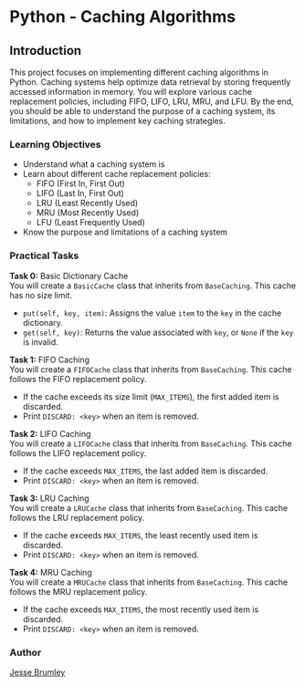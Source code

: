 # Python - Caching Algorithms

## Introduction
This project focuses on implementing different caching algorithms in Python. Caching systems help optimize data retrieval by storing frequently accessed information in memory. You will explore various cache replacement policies, including FIFO, LIFO, LRU, MRU, and LFU. By the end, you should be able to understand the purpose of a caching system, its limitations, and how to implement key caching strategies.

### Learning Objectives
- Understand what a caching system is
- Learn about different cache replacement policies:
  - FIFO (First In, First Out)
  - LIFO (Last In, First Out)
  - LRU (Least Recently Used)
  - MRU (Most Recently Used)
  - LFU (Least Frequently Used)
- Know the purpose and limitations of a caching system

### Practical Tasks

**Task 0:** Basic Dictionary Cache  
You will create a `BasicCache` class that inherits from `BaseCaching`. This cache has no size limit.  
- `put(self, key, item)`: Assigns the value `item` to the `key` in the cache dictionary.
- `get(self, key)`: Returns the value associated with `key`, or `None` if the `key` is invalid.

**Task 1:** FIFO Caching  
You will create a `FIFOCache` class that inherits from `BaseCaching`. This cache follows the FIFO replacement policy.
- If the cache exceeds its size limit (`MAX_ITEMS`), the first added item is discarded.
- Print `DISCARD: <key>` when an item is removed.

**Task 2:** LIFO Caching  
You will create a `LIFOCache` class that inherits from `BaseCaching`. This cache follows the LIFO replacement policy.
- If the cache exceeds `MAX_ITEMS`, the last added item is discarded.
- Print `DISCARD: <key>` when an item is removed.

**Task 3:** LRU Caching  
You will create a `LRUCache` class that inherits from `BaseCaching`. This cache follows the LRU replacement policy.
- If the cache exceeds `MAX_ITEMS`, the least recently used item is discarded.
- Print `DISCARD: <key>` when an item is removed.

**Task 4:** MRU Caching  
You will create a `MRUCache` class that inherits from `BaseCaching`. This cache follows the MRU replacement policy.
- If the cache exceeds `MAX_ITEMS`, the most recently used item is discarded.
- Print `DISCARD: <key>` when an item is removed.

### Author
[Jesse Brumley](https://github.com/jessebrumley)
